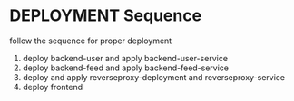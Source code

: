 # DEPLOYMENT Sequence

follow the sequence for proper deployment
1. deploy backend-user and apply backend-user-service 
2. deploy backend-feed and apply backend-feed-service
3. deploy and apply reverseproxy-deployment and reverseproxy-service
4. deploy frontend
